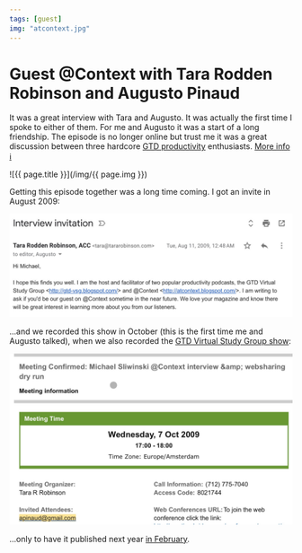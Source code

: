 ```yaml
---
tags: [guest]
img: "atcontext.jpg"
---
```


# Guest @Context with Tara Rodden Robinson and Augusto Pinaud

It was a great interview with Tara and Augusto. It was actually the first time I spoke to either of them. For me and Augusto it was a start of a long friendship. The episode is no longer online but trust me it was a great discussion between three hardcore [GTD productivity](/productivity) enthusiasts. [More info ℹ️][l]

<!--More-->

![{{ page.title }}](/img/{{ page.img }})

Getting this episode together was a long time coming. I got an invite in August 2009:

![{{ page.title }} Invite](/img/atcontext-invite.jpg)

…and we recorded this show in October (this is the first time me and Augusto talked), when we also recorded the [GTD Virtual Study Group show](/gtdvsg):

![{{ page.title }} Meeting](/img/atcontext-meeting.jpg)

…only to have it published next year [in February][l].

[l]: http://atcontext.blogspot.com/2010/02/episode-fifteen-michael-sliwinski.html

[n]: https://michael.gratis/nozbe
[np]: https://michael.gratis/nozbepersonal
